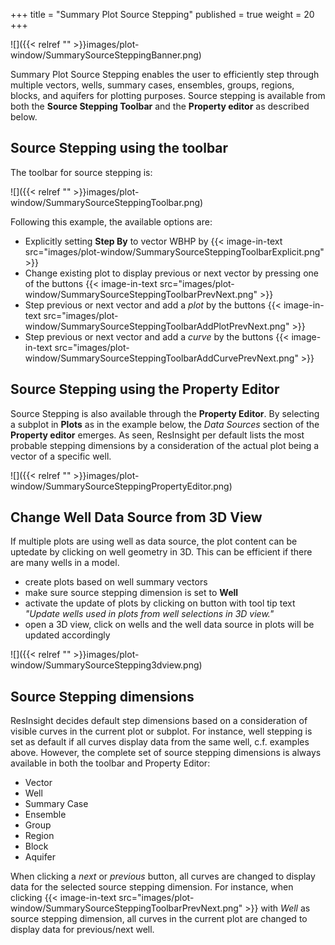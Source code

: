 +++
title = "Summary Plot Source Stepping"
published = true
weight = 20
+++

![]({{< relref "" >}}images/plot-window/SummarySourceSteppingBanner.png)

Summary Plot Source Stepping enables the user to efficiently step through multiple vectors, wells, summary cases, ensembles, groups, regions, blocks, and aquifers for plotting purposes.
Source stepping is available from both the **Source Stepping Toolbar** and the **Property editor** as described below.

## Source Stepping using the toolbar
The toolbar for source stepping is:

![]({{< relref "" >}}images/plot-window/SummarySourceSteppingToolbar.png)

Following this example, the available options are:

- Explicitly setting **Step By** to vector WBHP by 
{{< image-in-text src="images/plot-window/SummarySourceSteppingToolbarExplicit.png" >}}
- Change existing plot to display previous or next vector by pressing one of the buttons
{{< image-in-text src="images/plot-window/SummarySourceSteppingToolbarPrevNext.png" >}}
- Step previous or next vector and add a *plot* by the buttons
{{< image-in-text src="images/plot-window/SummarySourceSteppingToolbarAddPlotPrevNext.png" >}}
- Step previous or next vector and add a *curve* by the buttons
{{< image-in-text src="images/plot-window/SummarySourceSteppingToolbarAddCurvePrevNext.png" >}}

## Source Stepping using the Property Editor
Source Stepping is also available through the **Property Editor**.
By selecting a subplot in **Plots** as in the example below, the *Data Sources* section of the **Property editor** emerges.
As seen, ResInsight per default lists the most probable stepping dimensions by a consideration of the actual plot being a vector of a specific well. 

![]({{< relref "" >}}images/plot-window/SummarySourceSteppingPropertyEditor.png)

## Change Well Data Source from 3D View
If multiple plots are using well as data source, the plot content can be uptedate by clicking on well geometry in 3D. This can be efficient if there are many wells in a model.

- create plots based on well summary vectors
- make sure source stepping dimension is set to **Well**
- activate the update of plots by clicking on button with tool tip text *"Update wells used in plots from well selections in 3D view."*
- open a 3D view, click on wells and the well data source in plots will be updated accordingly


![]({{< relref "" >}}images/plot-window/SummarySourceStepping3dview.png)


## Source Stepping dimensions
ResInsight decides default step dimensions based on a consideration of visible curves in the current plot or subplot. For instance, well stepping is set as default if all curves display data from the same well, c.f. examples above.
However, the complete set of source stepping dimensions is always available in both the toolbar and Property Editor:

- Vector
- Well
- Summary Case
- Ensemble
- Group
- Region
- Block
- Aquifer

When clicking a *next* or *previous* button, all curves are changed to display data for the selected source stepping dimension. 
For instance, when clicking {{< image-in-text src="images/plot-window/SummarySourceSteppingToolbarPrevNext.png" >}}
with *Well* as source stepping dimension, all curves in the current plot are changed to display data for previous/next well.



